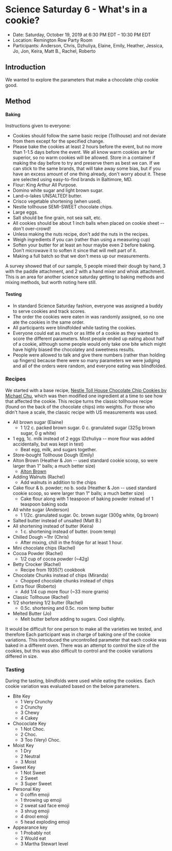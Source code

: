 # Science Saturday 6 - What's in a cookie?

- Date: Saturday, October 19, 2019 at 6:30 PM EDT – 10:30 PM EDT
- Location: Remington Row Party Room
- Participants: Anderson, Chris, Dzhuliya, Elaine, Emily, Heather, Jessica, Jo, Jon, Keira, Matt B., Rachel, Roberto

## Introduction

We wanted to explore the parameters that make a chocolate chip cookie good.

## Method

#### Baking
Instructions given to everyone:
* Cookies should follow the same basic recipe (Tollhouse) and not deviate from them except for the specified change.
* Please bake the cookies at least 2 hours before the event, but no more than 1-1.5 days before the event. We all know warm cookies are far superior, so no warm cookies will be allowed. Store in a container if making the day before to try and preserve them as best we can.
If we can stick to the same brands, that will take away some bias, but if you have an excess amount of one thing already, don't worry about it. These are selected using easy-to-find brands in Baltimore, MD.
* Flour: King Arthur All Purpose.
* Domino white sugar and light brown sugar.
* Land-o-lakes UNSALTED! butter.
* Crisco vegetable shortening (when used).
* Nestle tollhouse SEMI-SWEET chocolate chips.
* Large eggs.
* Salt should be fine grain, not sea salt, etc.
* All cookies should be about 1 inch balls when placed on cookie sheet -- don't over-crowd!
* Unless making the nuts recipe, don't add the nuts in the recipes.
* Weigh ingredients if you can (rather than using a measuring cup)
* Soften your butter for at least an hour maybe even 2 before baking. Don’t microwave it to soften it since that will melt part of it.
* Making a full batch so that we don't mess up our measurements.

A survey showed that of our sample, 5 people mixed their dough by hand, 3 with the paddle attachment, and 2 with a hand mixer and whisk attachment. This is an area for another science saturday getting to baking methods and mixing methods, but worth noting here still.

#### Testing
* In standard Science Saturday fashion, everyone was assigned a buddy to serve cookies and track scores.
* The order the cookies were eaten in was randomly assigned, so no one ate the cookies in the same order.
* All participants were blindfolded while tasting the cookies.
* Everyone could eat as much or as little of a cookie as they wanted to score the different parameters. Most people ended up eating about half of a cookie, although some people would only take one bite which might have highly biased the chocolatey and sweetness results.
* People were allowed to talk and give there numbers (rather than holding up fingers) because there were so many parameters we were judging and all of the orders were random, and everyone eating was blindfolded.

### Recipes

We started with a base recipe, [Nestle Toll House Chocolate Chip Cookies by Michael Chu](http://www.cookingforengineers.com/recipe/185/Nestle-Toll-House-Chocolate-Chip-Cookies), which was then modified one ingredient at a time to see how that affected the cookie. This recipe turns the classic tollhouse recipe (found on the back of the chocolate chips) into weights. For those who didn't have a scale, the classic recipe with US measurements was used.

- All brown sugar (Elaine)
  - 1 1/2 c. packed brown sugar. 0 c. granulated sugar (325g brown sugar, 0 g white)
- 1 egg, 1c. milk instead of 2 eggs (Dzhuliya -- more flour was added accidentally, but was kept in test)
  - Beat egg, milk, and sugars together.
- Store-bought Tollhouse Dough (Emily)
- Alton Brown (Heather & Jon -- used standard cookie scoop, so were larger than 1" balls; a much better size)
  - [Alton Brown](https://altonbrown.com/the-chewy-chocolate-chip-cookie-recipe/)
- Adding Walnuts (Rachel)
  - Add walnuts in addition to the chips
- Cake flour & b. powder; no b. soda (Heather & Jon -- used standard cookie scoop, so were larger than 1" balls; a much better size)
  - Cake flour along with 1 teaspoon of baking powder instead of 1 teaspoon baking soda
- All white sugar (Anderson)
  - 1 1/2c. granulated sugar. 0c. brown sugar (300g white, 0g brown)
- Salted butter instead of unsalted (Matt B.)
- All shortening instead of butter (Keira)
  - 1 c. shortening instead of butter. (room temp)
- Chilled Dough ~1hr (Chris)
  - After mixing, chill in the fridge for at least 1 hour.
- Mini chocolate chips (Rachel)
- Cocoa Powder (Rachel)
  - 1/2 cup of cocoa powder (~42g)
- Betty Crocker (Rachel)
  - Recipe from 1935(?) cookbook
- Chocolate Chunks instead of chips (Miranda)
  - Chopped chocolate chunks instead of chips
- Extra flour (Roberto)
  - Add 1/4 cup more flour (~33 more grams)
- Classic Tollhouse (Rachel)
- 1/2 shortening 1/2 butter (Rachel)
  - 0.5c. shortening and 0.5c. room temp butter
- Melted Butter (Jo)
  - Melt butter before adding to sugars. Cool slightly.

It would be difficult for one person to make all the varieties we tested, and therefore Each participant was in charge of baking one of the cookie variations. This introduced the uncontrolled parameter that each cookie was baked in a different oven. There was an attempt to control the size of the cookies, but this was also difficult to control and the cookie variations differed in size.

### Tasting

During the tasting, blindfolds were used while eating the cookies. Each cookie variation was evaluated based on the below parameters.

  * Bite Key
    * 1 Very Crunchy
    * 2 Crunchy
    * 3 Chewy
    * 4 Cakey
  * Chococlate Key
    * 1 Not Choc.
    * 2 Choc.
    * 3 Too (Very) Choc.
  * Moist Key
    * 1 Dry
    * 2 Neutral
    * 3 Moist
  * Sweet Key
    * 1 Not Sweet
    * 2 Sweet
    * 3 Super Sweet
  * Personal Key
    * 0 coffin emoji
    * 1 throwing up emoji
    * 2 sweat sad face emoji
    * 3 shrug emoji
    * 4 drool emoji
    * 5 head exploding emoji
  * Appearance key
    * 1 Probably not
    * 2 Would eat
    * 3 Martha Stewart level
